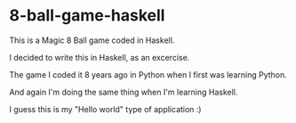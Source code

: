 # 8-ball-game-haskell
This is a Magic 8 Ball game coded in Haskell.

I decided to write this in Haskell, as an excercise.

The game I coded it 8 years ago in Python when I first was learning Python.

And again I'm doing the same thing when I'm learning Haskell.

I guess this is my "Hello world" type of application :)
